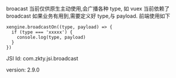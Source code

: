 


broacast 当前仅供原生主动使用,会广播各种 type, 如 vuex 当前依赖了 broadcast
如果业务有用到,需要定义好 type,与 payload. 前端使用如下

```
xengine.broadcastOn((type, payload) => {
  if (type === 'xxxxx') {
    console.log(type, payload)
  }
})
```



JSI Id: com.zkty.jsi.broadcast

version: 2.9.0



    

